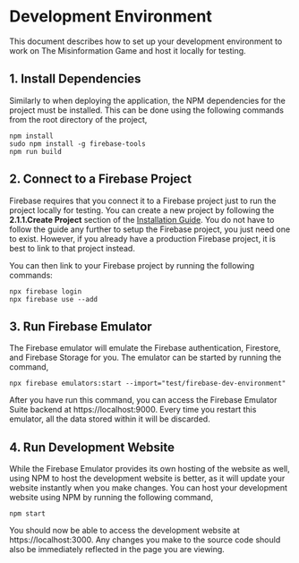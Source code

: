 # Development Environment
This document describes how to set up your development
environment to work on The Misinformation Game and host
it locally for testing.

## 1. Install Dependencies
Similarly to when deploying the application, the NPM
dependencies for the project must be installed.
This can be done using the following commands from the
root directory of the project,
```shell
npm install
sudo npm install -g firebase-tools
npm run build
```

## 2. Connect to a Firebase Project
Firebase requires that you connect it to a Firebase
project just to run the project locally for testing.
You can create a new project by following the
**2.1.1.Create Project** section of the
[Installation Guide](Installation.md). You do not
have to follow the guide any further to setup the
Firebase project, you just need one to exist.
However, if you already have a production Firebase
project, it is best to link to that project instead.

You can then link to your Firebase project by
running the following commands:
```shell
npx firebase login
npx firebase use --add
```

## 3. Run Firebase Emulator
The Firebase emulator will emulate the Firebase
authentication, Firestore, and Firebase Storage for
you. The emulator can be started by running the command,
```shell
npx firebase emulators:start --import="test/firebase-dev-environment"
```

After you have run this command, you can access the
Firebase Emulator Suite backend at https://localhost:9000.
Every time you restart this emulator, all the data stored
within it will be discarded.

## 4. Run Development Website
While the Firebase Emulator provides its own hosting of
the website as well, using NPM to host the development
website is better, as it will update your website
instantly when you make changes. You can host your
development website using NPM by running the following
command,
```shell
npm start
```

You should now be able to access the development
website at https://localhost:3000. Any changes you make
to the source code should also be immediately reflected
in the page you are viewing.
